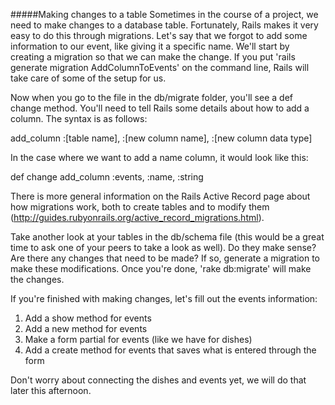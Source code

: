 #####Making changes to a table
Sometimes in the course of a project, we need to make changes to a database table. Fortunately, Rails makes it very easy to do this through migrations. Let's say that we forgot to add some information to our event, like giving it a specific name. We'll start by creating a migration so that we can make the change. If you put 'rails generate migration AddColumnToEvents' on the command line, Rails will take care of some of the setup for us.

Now when you go to the file in the db/migrate folder, you'll see a def change method. You'll need to tell Rails some details about how to add a column. The syntax is as follows:

  add_column :[table name], :[new column name], :[new column data type]

In the case where we want to add a name column, it would look like this:

  def change
    add_column :events, :name, :string

There is more general information on the Rails Active Record page about how migrations work, both to create tables and to modify them (http://guides.rubyonrails.org/active_record_migrations.html).

Take another look at your tables in the db/schema file (this would be a great time to ask one of your peers to take a look as well). Do they make sense? Are there any changes that need to be made? If so, generate a migration to make these modifications. Once you're done, 'rake db:migrate' will make the changes.

If you're finished with making changes, let's fill out the events information:

1) Add a show method for events
2) Add a new method for events
3) Make a form partial for events (like we have for dishes)
4) Add a create method for events that saves what is entered through the form

Don't worry about connecting the dishes and events yet, we will do that later this afternoon.

